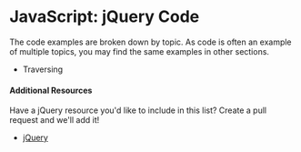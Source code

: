 # JavaScript: jQuery Code
The code examples are broken down by topic. As code is often an example of multiple topics, you may find the same examples in other sections.

* Traversing


#### Additional Resources
Have a jQuery resource you'd like to include in this list? Create a pull request and we'll add it!

* [jQuery](https://api.jquery.com/)


